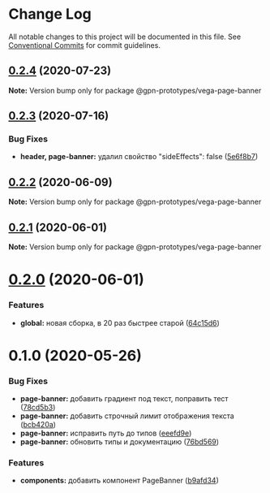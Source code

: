 # Change Log

All notable changes to this project will be documented in this file.
See [Conventional Commits](https://conventionalcommits.org) for commit guidelines.

## [0.2.4](https://github.com/gpn-prototypes/vega-ui/compare/@gpn-prototypes/vega-page-banner@0.2.3...@gpn-prototypes/vega-page-banner@0.2.4) (2020-07-23)

**Note:** Version bump only for package @gpn-prototypes/vega-page-banner





## [0.2.3](https://github.com/gpn-prototypes/vega-ui/compare/@gpn-prototypes/vega-page-banner@0.2.2...@gpn-prototypes/vega-page-banner@0.2.3) (2020-07-16)


### Bug Fixes

* **header, page-banner:** удалил свойство "sideEffects": false ([5e6f8b7](https://github.com/gpn-prototypes/vega-ui/commit/5e6f8b74d7c2b2d71deb5b5238511792c924780c))





## [0.2.2](https://github.com/gpn-prototypes/vega-ui/compare/@gpn-prototypes/vega-page-banner@0.2.1...@gpn-prototypes/vega-page-banner@0.2.2) (2020-06-09)

**Note:** Version bump only for package @gpn-prototypes/vega-page-banner





## [0.2.1](https://github.com/gpn-prototypes/vega-ui/compare/@gpn-prototypes/vega-page-banner@0.2.0...@gpn-prototypes/vega-page-banner@0.2.1) (2020-06-01)

**Note:** Version bump only for package @gpn-prototypes/vega-page-banner

# [0.2.0](https://github.com/gpn-prototypes/vega-ui/compare/@gpn-prototypes/vega-page-banner@0.1.0...@gpn-prototypes/vega-page-banner@0.2.0) (2020-06-01)

### Features

- **global:** новая сборка, в 20 раз быстрее старой ([64c15d6](https://github.com/gpn-prototypes/vega-ui/commit/64c15d6c8e5934386d2820e120b64bb7ed2391f3))

# 0.1.0 (2020-05-26)

### Bug Fixes

- **page-banner:** добавить градиент под текст, поправить тест ([78cd5b3](https://github.com/gpn-prototypes/vega-ui/commit/78cd5b3bbb4c9cca180080a0c0328919773f8c30))
- **page-banner:** добавить строчный лимит отображения текста ([bcb420a](https://github.com/gpn-prototypes/vega-ui/commit/bcb420a4c94cac58ca929e4da42754c87363def0))
- **page-banner:** исправить путь до типов ([eeefd9e](https://github.com/gpn-prototypes/vega-ui/commit/eeefd9ed88bcad444923160b48071213e26f3815))
- **page-banner:** обновить типы и документацию ([76bd569](https://github.com/gpn-prototypes/vega-ui/commit/76bd5696e0c84b4c4e886718ed6c30a355e3bcf0))

### Features

- **components:** добавить компонент PageBanner ([b9afd34](https://github.com/gpn-prototypes/vega-ui/commit/b9afd343666c814cd98807bc69f07e7bf9f32573))

